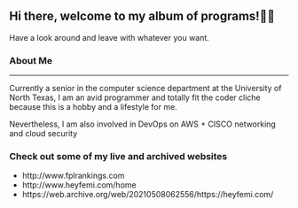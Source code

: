 

**<h2>Hi there, welcome to my album of programs!👋🏿</h2>**
<p>Have a look around and leave with whatever you want.</p>
  

<h3>About Me </h3>
<hr>
<p>Currently a senior in the computer science department at the University of North Texas, I am an avid programmer and totally fit the coder cliche because this is a hobby and a lifestyle for me.</p>
<p>Nevertheless, I am also involved in DevOps on AWS + CISCO networking and cloud security<p>
  
<h3> Check out some of my live and archived websites </h3>

<ul>
  <li>
    http://www.fplrankings.com
  </li>
  <li>
    http://www.heyfemi.com/home
  </li>
  
  <li>
    https://web.archive.org/web/20210508062556/https://heyfemi.com/
  </li>

